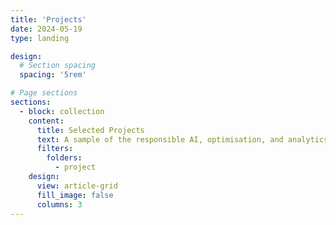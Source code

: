 ```yaml
---
title: 'Projects'
date: 2024-05-19
type: landing

design:
  # Section spacing
  spacing: '5rem'

# Page sections
sections:
  - block: collection
    content:
      title: Selected Projects
      text: A sample of the responsible AI, optimisation, and analytics projects that I am currently building across IIT Delhi and Airports Authority of India collaborations.
      filters:
        folders:
          - project
    design:
      view: article-grid
      fill_image: false
      columns: 3
---
```

